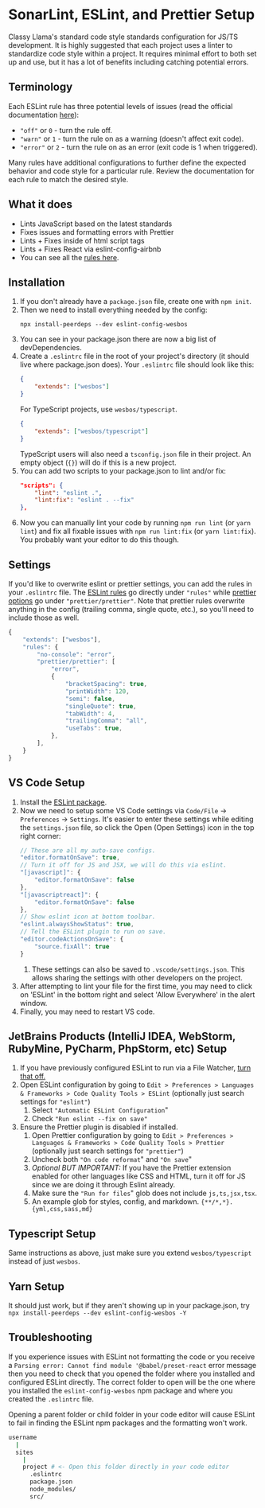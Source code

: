 # SonarLint, ESLint, and Prettier Setup
Classy Llama's standard code style standards configuration for JS/TS development.
It is highly suggested that each project uses a linter to standardize code style within a project. It requires minimal effort to both set up and use, but it has a lot of benefits including catching potential errors.

## Terminology
Each ESLint rule has three potential levels of issues (read the official documentation [here](https://eslint.org/docs/user-guide/configuring/rules)):
- `"off"` or `0` - turn the rule off.
- `"warn"` or `1` - turn the rule on as a warning (doesn't affect exit code).
- `"error"` or `2` - turn the rule on as an error (exit code is 1 when triggered).

Many rules have additional configurations to further define the expected behavior and code style for a particular rule. Review the documentation for each rule to match the desired style.

## What it does
* Lints JavaScript based on the latest standards
* Fixes issues and formatting errors with Prettier
* Lints + Fixes inside of html script tags
* Lints + Fixes React via eslint-config-airbnb
* You can see all the [rules here](https://github.com/wesbos/eslint-config-wesbos/blob/master/.eslintrc.js).

## Installation
1. If you don't already have a `package.json` file, create one with `npm init`.
2. Then we need to install everything needed by the config:
	```
	npx install-peerdeps --dev eslint-config-wesbos
	```
3. You can see in your package.json there are now a big list of devDependencies.
4. Create a `.eslintrc` file in the root of your project's directory (it should live where package.json does). Your `.eslintrc` file should look like this:
	```json
	{
		"extends": ["wesbos"]
	}
	```
	For TypeScript projects, use `wesbos/typescript`.
	```json
	{
		"extends": ["wesbos/typescript"]
	}
	```
	TypeScript users will also need a `tsconfig.json` file in their project. An empty object (`{}`) will do if this is a new project.
5. You can add two scripts to your package.json to lint and/or fix:
	```json
	"scripts": {
		"lint": "eslint .",
		"lint:fix": "eslint . --fix"
	},
	```
6. Now you can manually lint your code by running `npm run lint` (or `yarn lint`) and fix all fixable issues with `npm run lint:fix` (or `yarn lint:fix`). You probably want your editor to do this though.

## Settings
If you'd like to overwrite eslint or prettier settings, you can add the rules in your `.eslintrc` file. The [ESLint rules](https://eslint.org/docs/rules/) go directly under `"rules"` while [prettier options](https://prettier.io/docs/en/options.html) go under `"prettier/prettier"`. Note that prettier rules overwrite anything in the config (trailing comma, single quote, etc.), so you'll need to include those as well.
```js
{
	"extends": ["wesbos"],
	"rules": {
		"no-console": "error",
		"prettier/prettier": [
			"error",
			{
				"bracketSpacing": true,
				"printWidth": 120,
				"semi": false,
				"singleQuote": true,
				"tabWidth": 4,
				"trailingComma": "all",
				"useTabs": true,
			},
		],
	}
}
```

## VS Code Setup
1. Install the [ESLint package](https://marketplace.visualstudio.com/items?itemName=dbaeumer.vscode-eslint).
2. Now we need to setup some VS Code settings via `Code/File` → `Preferences` → `Settings`. It's easier to enter these settings while editing the `settings.json` file, so click the Open (Open Settings) icon in the top right corner:
	```js
	// These are all my auto-save configs.
	"editor.formatOnSave": true,
	// Turn it off for JS and JSX, we will do this via eslint.
	"[javascript]": {
		"editor.formatOnSave": false
	},
	"[javascriptreact]": {
		"editor.formatOnSave": false
	},
	// Show eslint icon at bottom toolbar.
	"eslint.alwaysShowStatus": true,
	// Tell the ESLint plugin to run on save.
	"editor.codeActionsOnSave": {
		"source.fixAll": true
	}
	```
   1. These settings can also be saved to `.vscode/settings.json`. This allows sharing the settings with other developers on the project.
3. After attempting to lint your file for the first time, you may need to click on 'ESLint' in the bottom right and select 'Allow Everywhere' in the alert window.
4. Finally, you may need to restart VS code.

## JetBrains Products (IntelliJ IDEA, WebStorm, RubyMine, PyCharm, PhpStorm, etc) Setup
1. If you have previously configured ESLint to run via a File Watcher, [turn that off.](https://www.jetbrains.com/help/idea/using-file-watchers.html#enableFileWatcher)
2. Open ESLint configuration by going to `Edit > Preferences > Languages & Frameworks > Code Quality Tools > ESLint` (optionally just search settings for `"eslint"`)
   1. Select `"Automatic ESLint Configuration`"
   2. Check `"Run eslint --fix on save"`
3. Ensure the Prettier plugin is disabled if installed.
   1. Open Prettier configuration by going to `Edit > Preferences > Languages & Frameworks > Code Quality Tools > Prettier` (optionally just search settings for `"prettier"`)
   2. Uncheck both `"On code reformat`" and `"On save`"
   3. *Optional BUT IMPORTANT:* If you have the Prettier extension enabled for other languages like CSS and HTML, turn it off for JS since we are doing it through Eslint already.
   4. Make sure the `"Run for files`" glob does not include `js,ts,jsx,tsx`.
   5. An example glob for styles, config, and markdown. `{**/*,*}.{yml,css,sass,md}`

## Typescript Setup
Same instructions as above, just make sure you extend `wesbos/typescript` instead of just `wesbos`.

## Yarn Setup
It should just work, but if they aren't showing up in your package.json, try `npx install-peerdeps --dev eslint-config-wesbos -Y`

## Troubleshooting
If you experience issues with ESLint not formatting the code or you receive a `Parsing error: Cannot find module '@babel/preset-react` error message then you need to check that you opened the folder where you installed and configured ESLint directly. The correct folder to open will be the one where you installed the `eslint-config-wesbos` npm package and where you created the `.eslintrc` file.

Opening a parent folder or child folder in your code editor will cause ESLint to fail in finding the ESLint npm packages and the formatting won't work.

```sh
username
  |
  sites
    |
    project # <- Open this folder directly in your code editor
      .eslintrc
      package.json
      node_modules/
      src/
```
